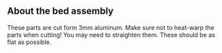 ## About the bed assembly

These parts are cut form 3mm aluminum. Make sure not to heat-warp the parts when cutting! You may need to straighten them. These should be as flat as possible. 